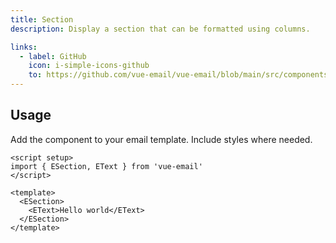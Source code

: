 ```yaml
---
title: Section
description: Display a section that can be formatted using columns.

links:
  - label: GitHub
    icon: i-simple-icons-github
    to: https://github.com/vue-email/vue-email/blob/main/src/components/ESection.vue
---
```


## Usage
Add the component to your email template. Include styles where needed.

```vue
<script setup>
import { ESection, EText } from 'vue-email'
</script>

<template>
  <ESection>
    <EText>Hello world</EText>
  </ESection>
</template>
```
